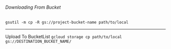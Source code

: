 ###### *Downloading From Bucket*
	gsutil -m cp -R gs://project-bucket-name path/to/local
---
Upload To BucketList
	`gcloud storage cp path/to/local gs://DESTINATION_BUCKET_NAME/`



